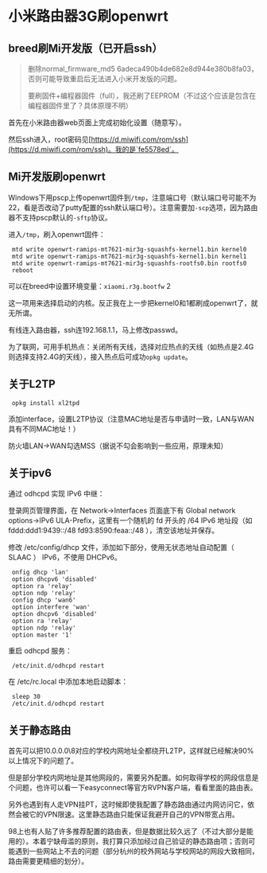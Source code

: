# 小米路由器3G刷openwrt

## breed刷Mi开发版（已开启ssh）

> 删除normal\_firmware\_md5 6adeca490b4de682e8d944e380b8fa03，否则可能导致重启后无法进入小米开发版的问题。
>
> 要刷固件+编程器固件（full），我还刷了EEPROM（不过这个应该是包含在编程器固件里了？具体原理不明）

首先在小米路由器web页面上完成初始化设置（随意写）。

然后ssh进入，root密码见[https://d.miwifi.com/rom/ssh](https://d.miwifi.com/rom/ssh)。我的是`fe5578ed`。

## Mi开发版刷openwrt

Windows下用pscp上传openwrt固件到`/tmp`，注意端口号（默认端口号可能不为22，看是否改动了putty配置的ssh默认端口号）。注意需要加`-scp`选项，因为路由器不支持pscp默认的`-sftp`协议。

进入`/tmp`，刷入openwrt固件：

```text
 mtd write openwrt-ramips-mt7621-mir3g-squashfs-kernel1.bin kernel0
 mtd write openwrt-ramips-mt7621-mir3g-squashfs-kernel1.bin kernel1
 mtd write openwrt-ramips-mt7621-mir3g-squashfs-rootfs0.bin rootfs0
 reboot
```



可以在breed中设置环境变量：`xiaomi.r3g.bootfw` 2

这一项用来选择启动的内核。反正我在上一步把kernel0和1都刷成openwrt了，就无所谓。



有线连入路由器，ssh连192.168.1.1，马上修改passwd。

为了联网，可用手机热点：关闭所有天线，选择对应热点的天线（如热点是2.4G则选择支持2.4G的天线），接入热点后可成功`opkg update`。

## 关于L2TP

```text
 opkg install xl2tpd
```

添加interface，设置L2TP协议（注意MAC地址是否与申请时一致，LAN与WAN具有不同MAC地址！）

防火墙LAN-&gt;WAN勾选MSS（据说不勾会影响到一些应用，原理未知）

## 关于ipv6

通过 odhcpd 实现 IPv6 中继：

登录网页管理界面，在 Network-&gt;Interfaces 页面底下有 Global network options-&gt;IPv6 ULA-Prefix，这里有一个随机的 fd 开头的 /64 IPv6 地址段（如 fddd:ddd1:9439::/48 fd93:8590:feaa::/48 ），清空该地址并保存。

修改 /etc/config/dhcp 文件，添加如下部分，使用无状态地址自动配置（ SLAAC ） IPv6，不使用 DHCPv6。

```text
 onfig dhcp 'lan'
 option dhcpv6 'disabled'
 option ra 'relay'
 option ndp 'relay'
 config dhcp 'wan6'
 option interfere 'wan'
 option dhcpv6 'disabled'
 option ra 'relay'
 option ndp 'relay'
 option master '1'
```

重启 odhcpd 服务：

```text
 /etc/init.d/odhcpd restart
```

在 /etc/rc.local 中添加本地启动脚本：

```text
 sleep 30
 /etc/init.d/odhcpd restart
```

## 关于静态路由

首先可以把10.0.0.0\8对应的学校内网地址全都绕开L2TP，这样就已经解决90%以上情况下的问题了。

但是部分学校内网地址是其他网段的，需要另外配置。如何取得学校的网段信息是个问题，也许可以看一下easyconnect等官方RVPN客户端，看看里面的路由表。

另外也遇到有人走VPN挂PT，这时候即使我配置了静态路由通过内网访问它，依然会被它的VPN限速。这里静态路由只能保证我避开自己的VPN带宽占用。

98上也有人贴了许多推荐配置的路由表，但是数据比较久远了（不过大部分是能用的）。本着宁缺毋滥的原则，我打算只添加经过自己验证的静态路由项；否则可能遇到一些网站上不去的问题（部分杭州的校外网站与学校网站的网段大致相同，路由需要更精细的划分）。

